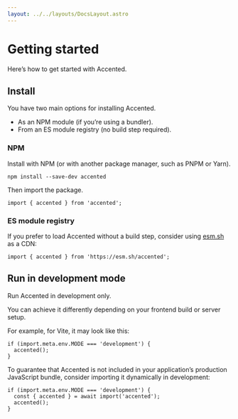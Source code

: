 ```yaml
---
layout: ../../layouts/DocsLayout.astro
---
```


# Getting started

Here’s how to get started with Accented.

## Install

You have two main options for installing Accented.

- As an NPM module (if you’re using a bundler).
- From an ES module registry (no build step required).

### NPM

Install with NPM (or with another package manager, such as PNPM or Yarn).

```
npm install --save-dev accented
```

Then import the package.

```
import { accented } from 'accented';
```

### ES module registry

If you prefer to load Accented without a build step, consider using [esm.sh](https://esm.sh/) as a CDN:

```
import { accented } from 'https://esm.sh/accented';
```

## Run in development mode

Run Accented in development only.

You can achieve it differently depending on your frontend build or server setup.

For example, for Vite, it may look like this:

```
if (import.meta.env.MODE === 'development') {
  accented();
}
```

To guarantee that Accented is not included in your application’s production JavaScript bundle,
consider importing it dynamically in development:

```
if (import.meta.env.MODE === 'development') {
  const { accented } = await import('accented');
  accented();
}
```
